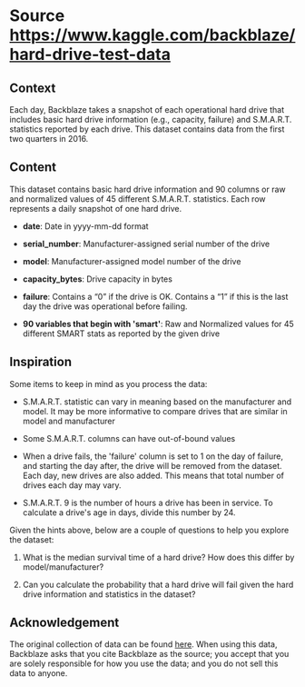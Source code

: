 # Source  https://www.kaggle.com/backblaze/hard-drive-test-data 
## Context

Each day, Backblaze takes a snapshot of each operational hard drive that includes basic hard drive information (e.g., capacity, failure) and S.M.A.R.T. statistics reported by each drive. This dataset contains data from the first two quarters in 2016.

## Content 

This dataset contains basic hard drive information and 90 columns or raw and normalized values of 45 different S.M.A.R.T. statistics. Each row represents a daily snapshot of one hard drive.

* **date**: Date in yyyy-mm-dd format

* **serial_number**: Manufacturer-assigned serial number of the drive

* **model**: Manufacturer-assigned model number of the drive

* **capacity_bytes**: Drive capacity in bytes

* **failure**: Contains a “0” if the drive is OK. Contains a “1” if this is the last day the drive was operational before failing.

* **90 variables that begin with 'smart'**: Raw and Normalized values for 45 different SMART stats as reported by the given drive

## Inspiration

Some items to keep in mind as you process the data:

* S.M.A.R.T. statistic can vary in meaning based on the manufacturer and model. It may be more informative to compare drives that are similar in model and manufacturer

* Some S.M.A.R.T. columns can have out-of-bound values

* When a drive fails, the 'failure' column is set to 1 on the day of failure, and starting the day after, the drive will be removed from the dataset. Each day, new drives are also added. This means that total number of drives each day may vary. 

* S.M.A.R.T. 9 is the number of hours a drive has been in service. To calculate a drive's age in days, divide this number by 24.

Given the hints above, below are a couple of questions to help you explore the dataset:

1. What is the median survival time of a hard drive? How does this differ by model/manufacturer?

2. Can you calculate the probability that a hard drive will fail given the hard drive information and statistics in the dataset?

## Acknowledgement

The original collection of data can be found [here](https://www.backblaze.com/b2/hard-drive-test-data.html). When using this data, Backblaze asks that you cite Backblaze as the source; you accept that you are solely responsible for how you use the data; and you do not sell this data to anyone.